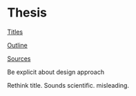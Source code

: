 # Thesis

[Titles](Thesis%20afdda390c5434aafb80f78a4a9d53835/Titles%203cad72c17bb049359d1a118c20983150.md)

[Outline](Thesis%20afdda390c5434aafb80f78a4a9d53835/Outline%20855af606e6754e7eaf4636d50eb45772.md)

[Sources](Thesis%20afdda390c5434aafb80f78a4a9d53835/Sources%208800791f86d1498e98ac9b898c3b7bad.md)

Be explicit about design approach

Rethink title. Sounds scientific. misleading.